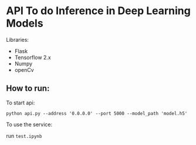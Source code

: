 # API To do Inference in Deep Learning Models

Libraries:
- Flask
- Tensorflow 2.x
- Numpy
- openCv

## How to run:

To start api:


```
python api.py --address '0.0.0.0' --port 5000 --model_path 'model.h5'
```

To use the service:

run `test.ipynb`